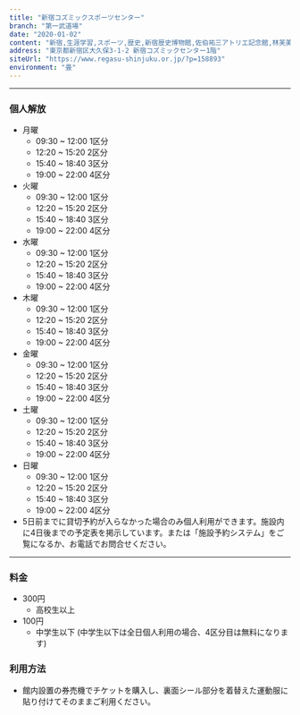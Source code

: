 ```yaml
---
title: "新宿コズミックスポーツセンター"
branch: "第一武道場"
date: "2020-01-02"
content: "新宿,生涯学習,スポーツ,歴史,新宿歴史博物館,佐伯祐三アトリエ記念館,林芙美子記念館,生涯学習館,文化,国際交流,ギャラリーオーガードみるっく,新宿シティーハーフマラソン,区民健康マラソン,多文化共生プラザ,観光,子供,地域,ホール,新宿コズミックセンター,新宿文化センター,新宿歴史博物館,レガス,新宿未来創造財団"
address: "東京都新宿区大久保3-1-2 新宿コズミックセンター1階"
siteUrl: "https://www.regasu-shinjuku.or.jp/?p=158893"
environment: "畳"
---
```


---
### 個人解放
- 月曜
    - 09:30 ~ 12:00 1区分
    - 12:20 ~ 15:20 2区分
    - 15:40 ~ 18:40 3区分
    - 19:00 ~ 22:00 4区分
- 火曜 
    - 09:30 ~ 12:00 1区分
    - 12:20 ~ 15:20 2区分
    - 15:40 ~ 18:40 3区分
    - 19:00 ~ 22:00 4区分
- 水曜
    - 09:30 ~ 12:00 1区分
    - 12:20 ~ 15:20 2区分
    - 15:40 ~ 18:40 3区分
    - 19:00 ~ 22:00 4区分
- 木曜 
    - 09:30 ~ 12:00 1区分
    - 12:20 ~ 15:20 2区分
    - 15:40 ~ 18:40 3区分
    - 19:00 ~ 22:00 4区分
- 金曜
    - 09:30 ~ 12:00 1区分
    - 12:20 ~ 15:20 2区分
    - 15:40 ~ 18:40 3区分
    - 19:00 ~ 22:00 4区分
- 土曜
    - 09:30 ~ 12:00 1区分
    - 12:20 ~ 15:20 2区分
    - 15:40 ~ 18:40 3区分
    - 19:00 ~ 22:00 4区分
- 日曜
    - 09:30 ~ 12:00 1区分
    - 12:20 ~ 15:20 2区分
    - 15:40 ~ 18:40 3区分
    - 19:00 ~ 22:00 4区分
- 5日前までに貸切予約が入らなかった場合のみ個人利用ができます。施設内に4日後までの予定表を掲示しています。または「施設予約システム」をご覧になるか、お電話でお問合せください。

---
### 料金
- 300円
    - 高校生以上
- 100円
    - 中学生以下 (中学生以下は全日個人利用の場合、4区分目は無料になります)

### 利用方法
- 館内設置の券売機でチケットを購入し、裏面シール部分を着替えた運動服に貼り付けてそのままご利用ください。